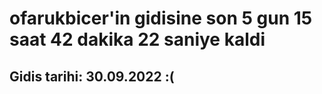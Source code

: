 # ofarukbicer'in gidisine son 5 gun 15 saat 42 dakika 22 saniye kaldi

## Gidis tarihi: 30.09.2022 :(